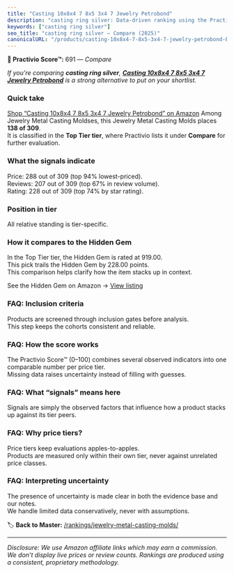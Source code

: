 ```yaml
---
title: "Casting 10x8x4 7 8x5 3x4 7 Jewelry Petrobond"
description: "casting ring silver: Data-driven ranking using the Practivio Score™. Positioned by quality, value, demand, findability, momentum."
keywords: ["casting ring silver"]
seo_title: "casting ring silver — Compare (2025)"
canonicalURL: "/products/casting-10x8x4-7-8x5-3x4-7-jewelry-petrobond-B0DX6PQRLN/"
---
```


**🛒 Practivio Score™:** 691 — _Compare_


*If you're comparing **casting ring silver**, **[Casting 10x8x4 7 8x5 3x4 7 Jewelry Petrobond](https://www.amazon.com/dp/B0DX6PQRLN?tag=practivio-20)** is a strong alternative to put on your shortlist.*
### Quick take
[Shop “Casting 10x8x4 7 8x5 3x4 7 Jewelry Petrobond” on Amazon](https://www.amazon.com/dp/B0DX6PQRLN?tag=practivio-20)
Among Jewelry Metal Casting Moldses, this Jewelry Metal Casting Molds places **138 of 309**.  
It is classified in the **Top Tier tier**, where Practivio lists it under **Compare** for further evaluation.

### What the signals indicate
Price: 288 out of 309 (top 94% lowest-priced).  
Reviews: 207 out of 309 (top 67% in review volume).  
Rating: 228 out of 309 (top 74% by star rating).  

### Position in tier
All relative standing is tier-specific.

### How it compares to the Hidden Gem
In the Top Tier tier, the Hidden Gem is rated at 919.00.  
This pick trails the Hidden Gem by 228.00 points.  
This comparison helps clarify how the item stacks up in context.  

See the Hidden Gem on Amazon → [View listing](https://www.amazon.com/dp/B09W6WG3D8?tag=practivio-20)

### FAQ: Inclusion criteria
Products are screened through inclusion gates before analysis.  
This step keeps the cohorts consistent and reliable.

### FAQ: How the score works
The Practivio Score™ (0–100) combines several observed indicators into one comparable number per price tier.  
Missing data raises uncertainty instead of filling with guesses.

### FAQ: What “signals” means here
Signals are simply the observed factors that influence how a product stacks up against its tier peers.

### FAQ: Why price tiers?
Price tiers keep evaluations apples-to-apples.  
Products are measured only within their own tier, never against unrelated price classes.

### FAQ: Interpreting uncertainty
The presence of uncertainty is made clear in both the evidence base and our notes.  
We handle limited data conservatively, never with assumptions.

<!-- Missing template for Compare/CompareWithinPriceClass -->


🏷️ **Back to Master:** [/rankings/jewelry-metal-casting-molds/](/rankings/jewelry-metal-casting-molds/)

---
_Disclosure: We use Amazon affiliate links which may earn a commission. We don’t display live prices or review counts. Rankings are produced using a consistent, proprietary methodology._
